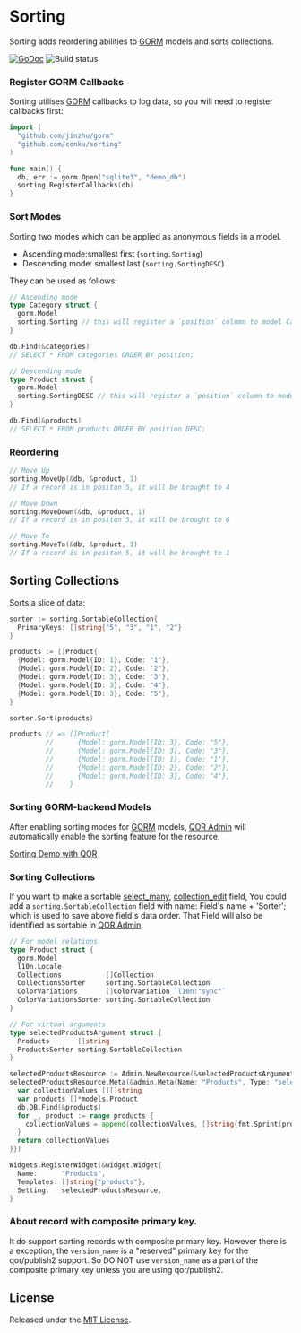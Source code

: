 # Sorting

Sorting adds reordering abilities to [GORM](https://github.com/jinzhu/gorm) models and sorts collections.

[![GoDoc](https://godoc.org/github.com/conku/sorting?status.svg)](https://godoc.org/github.com/conku/sorting)
![Build status](https://prow.theplant.dev/badge.svg?jobs=post-qor-sorting-go-test)

### Register GORM Callbacks

Sorting utilises [GORM](https://github.com/jinzhu/gorm) callbacks to log data, so you will need to register callbacks first:

```go
import (
  "github.com/jinzhu/gorm"
  "github.com/conku/sorting"
)

func main() {
  db, err := gorm.Open("sqlite3", "demo_db")
  sorting.RegisterCallbacks(db)
}
```

### Sort Modes

Sorting two modes which can be applied as anonymous fields in a model.

- Ascending mode:smallest first (`sorting.Sorting`)
- Descending mode: smallest last (`sorting.SortingDESC`)

They can be used as follows:

```go
// Ascending mode
type Category struct {
  gorm.Model
  sorting.Sorting // this will register a `position` column to model Category, used to save record's order
}

db.Find(&categories)
// SELECT * FROM categories ORDER BY position;

// Descending mode
type Product struct {
  gorm.Model
  sorting.SortingDESC // this will register a `position` column to model Product, used to save record's order
}

db.Find(&products)
// SELECT * FROM products ORDER BY position DESC;
```

### Reordering

```go
// Move Up
sorting.MoveUp(&db, &product, 1)
// If a record is in positon 5, it will be brought to 4

// Move Down
sorting.MoveDown(&db, &product, 1)
// If a record is in positon 5, it will be brought to 6

// Move To
sorting.MoveTo(&db, &product, 1)
// If a record is in positon 5, it will be brought to 1
```

## Sorting Collections

Sorts a slice of data:

```go
sorter := sorting.SortableCollection{
  PrimaryKeys: []string{"5", "3", "1", "2"}
}

products := []Product{
  {Model: gorm.Model{ID: 1}, Code: "1"},
  {Model: gorm.Model{ID: 2}, Code: "2"},
  {Model: gorm.Model{ID: 3}, Code: "3"},
  {Model: gorm.Model{ID: 3}, Code: "4"},
  {Model: gorm.Model{ID: 3}, Code: "5"},
}

sorter.Sort(products)

products // => []Product{
         //      {Model: gorm.Model{ID: 3}, Code: "5"},
         //      {Model: gorm.Model{ID: 3}, Code: "3"},
         //      {Model: gorm.Model{ID: 1}, Code: "1"},
         //      {Model: gorm.Model{ID: 2}, Code: "2"},
         //      {Model: gorm.Model{ID: 3}, Code: "4"},
         //    }
```

### Sorting GORM-backend Models

After enabling sorting modes for [GORM](https://github.com/jinzhu/gorm) models, [QOR Admin](https://github.com/conku/admin) will automatically enable the sorting feature for the resource.

[Sorting Demo with QOR](http://demo.getqor.com/admin/colors?sorting=true)

### Sorting Collections

If you want to make a sortable [select_many](http://doc.getqor.com/admin/metas/select-many.html), [collection_edit](http://doc.getqor.com/admin/metas/collection-edit.html) field, You could add a `sorting.SortableCollection` field with name: Field's name + 'Sorter'; which is used to save above field's data order. That Field will also be identified as sortable in [QOR Admin](https://github.com/conku/admin).

```go
// For model relations
type Product struct {
  gorm.Model
  l10n.Locale
  Collections           []Collection
  CollectionsSorter     sorting.SortableCollection
  ColorVariations       []ColorVariation `l10n:"sync"`
  ColorVariationsSorter sorting.SortableCollection
}

// For virtual arguments
type selectedProductsArgument struct {
  Products       []string
  ProductsSorter sorting.SortableCollection
}

selectedProductsResource := Admin.NewResource(&selectedProductsArgument{})
selectedProductsResource.Meta(&admin.Meta{Name: "Products", Type: "select_many", Collection: func(value interface{}, context *qor.Context) [][]string {
  var collectionValues [][]string
  var products []*models.Product
  db.DB.Find(&products)
  for _, product := range products {
    collectionValues = append(collectionValues, []string{fmt.Sprint(product.ID), product.Name})
  }
  return collectionValues
}})

Widgets.RegisterWidget(&widget.Widget{
  Name:      "Products",
  Templates: []string{"products"},
  Setting:   selectedProductsResource,
}
```

### About record with composite primary key.
It do support sorting records with composite primary key. However there is a exception, the `version_name` is a "reserved" primary key for the qor/publish2 support. So DO NOT use `version_name` as a part of the composite primary key unless you are using qor/publish2.

## License

Released under the [MIT License](http://opensource.org/licenses/MIT).

